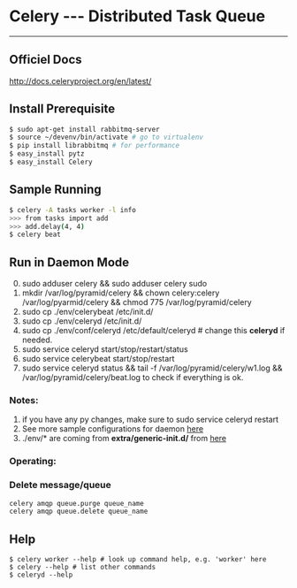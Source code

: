 # Celery --- Distributed Task Queue

------

## Officiel Docs

http://docs.celeryproject.org/en/latest/

## Install Prerequisite

```sh
$ sudo apt-get install rabbitmq-server
$ source ~/devenv/bin/activate # go to virtualenv
$ pip install librabbitmq # for performance
$ easy_install pytz
$ easy_install Celery
```

## Sample Running

```sh
$ celery -A tasks worker -l info
>>> from tasks import add
>>> add.delay(4, 4)
$ celery beat
```

## Run in Daemon Mode

0. sudo adduser celery && sudo adduser celery sudo
1. mkdir /var/log/pyramid/celery && chown celery:celery /var/log/pyarmid/celery && chmod 775 /var/log/pyramid/celery
2. sudo cp ./env/celerybeat /etc/init.d/
3. sudo cp ./env/celeryd /etc/init.d/
4. sudo cp ./env/conf/celeryd /etc/default/celeryd # change this **celeryd** if needed.
5. sudo service celeryd start/stop/restart/status
6. sudo service celerybeat start/stop/restart
7. sudo service celeryd status && tail -f /var/log/pyramid/celery/w1.log && /var/log/pyramid/celery/beat.log to check if everything is ok.

### Notes:

1. if you have any py changes, make sure to sudo service celeryd restart
2. See more sample configurations for daemon [here][1]
3. ./env/* are coming from **extra/generic-init.d/** from [here][1]

### Operating:

### Delete message/queue
```sh
celery amqp queue.purge queue_name
celery amqp queue.delete queue_name
```

## Help

```
$ celery worker --help # look up command help, e.g. 'worker' here
$ celery --help # list other commands
$ celeryd --help
```

[1]: http://docs.celeryproject.org/en/latest/tutorials/daemonizing.html#daemonizing
